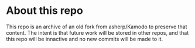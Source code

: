 # About this repo

This repo is an archive of an old fork from asherp/Kamodo to preserve that content. The intent is that future work will be stored in other repos, and that this repo will be innactive and no new commits will be made to it.
